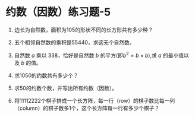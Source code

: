 # 约数（因数）练习题-5

1. 边长为自然数，面积为105的形状不同的长方形共有多少种？





2. 五个相邻自然数的乘积是55440，求这无个自然数。





3. 自然数 $a$ 乘以 338，恰好是自然数 $b$ 的平方(即$b^2=b\times b$),求 $a$ 的最小值以及 $b$ 的值。





4. 求1050的约数共有多少个？





5. 求50的约数个数，并写出所有约数（因数）。





6. 将11112222个棋子排成一个长方阵，每一行（row）的棋子数比每一列（column）的棋子数多1个，这个长方阵每一行有多少个棋子？